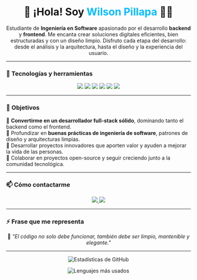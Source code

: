 <h1 align="center">👋 ¡Hola! Soy <span style="color:#00bfff;">Wilson Pillapa</span> 👨‍💻</h1>

<p align="center">
  Estudiante de <b>Ingeniería en Software</b> apasionado por el desarrollo <b>backend</b> y <b>frontend</b>.  
  Me encanta crear soluciones digitales eficientes, bien estructuradas y con un diseño limpio.  
  Disfruto cada etapa del desarrollo: desde el análisis y la arquitectura, hasta el diseño y la experiencia del usuario.  
</p>

---

### 🧰 Tecnologías y herramientas

<p align="center">
  <img src="https://img.shields.io/badge/Java-%23ED8B00.svg?style=for-the-badge&logo=openjdk&logoColor=white"/>
  <img src="https://img.shields.io/badge/PHP-%23777BB4.svg?style=for-the-badge&logo=php&logoColor=white"/>
  <img src="https://img.shields.io/badge/MySQL-%2300f.svg?style=for-the-badge&logo=mysql&logoColor=white"/>
  <img src="https://img.shields.io/badge/HTML5-%23E34F26.svg?style=for-the-badge&logo=html5&logoColor=white"/>
  <img src="https://img.shields.io/badge/CSS3-%231572B6.svg?style=for-the-badge&logo=css3&logoColor=white"/>
  <img src="https://img.shields.io/badge/JavaScript-%23323330.svg?style=for-the-badge&logo=javascript&logoColor=%23F7DF1E"/>
</p>

---

### 🎯 Objetivos

🌱 **Convertirme en un desarrollador full-stack sólido**, dominando tanto el backend como el frontend.  
🧠 Profundizar en **buenas prácticas de ingeniería de software**, patrones de diseño y arquitecturas limpias.  
🚀 Desarrollar proyectos innovadores que aporten valor y ayuden a mejorar la vida de las personas.  
🤝 Colaborar en proyectos open-source y seguir creciendo junto a la comunidad tecnológica.  

---

### 📫 Cómo contactarme

<p align="center">
  <a href="mailto:josephpillapa11@gmail.com">
    <img src="https://img.shields.io/badge/Gmail-D14836.svg?style=for-the-badge&logo=gmail&logoColor=white"/>
  </a>
  <a href="https://github.com/W1LSONN">
    <img src="https://img.shields.io/badge/GitHub-181717.svg?style=for-the-badge&logo=github&logoColor=white"/>
  </a>
</p>

---

### ⚡ Frase que me representa

<p align="center">
  💭 <i>"El código no solo debe funcionar, también debe ser limpio, mantenible y elegante."</i>
</p>

---

<p align="center">
  <img src="https://github-readme-stats.vercel.app/api?username=W1LSONN&show_icons=true&theme=tokyonight" alt="Estadísticas de GitHub"/>
</p>

<p align="center">
  <img src="https://github-readme-stats.vercel.app/api/top-langs/?username=W1LSONN&layout=compact&theme=tokyonight" alt="Lenguajes más usados"/>
</p>

